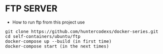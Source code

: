 # FTP SERVER

- How to run ftp from this project use

<pre>
git clone https://github.com/huntercodexs/docker-series.git .
cd self-containers/ubuntu/ftp
docker-compose up --build (in first time)
docker-compose start (in the next times)
</pre>
